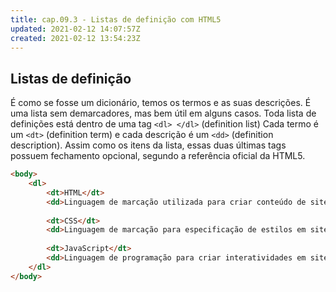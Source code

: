 ```yaml
---
title: cap.09.3 - Listas de definição com HTML5
updated: 2021-02-12 14:07:57Z
created: 2021-02-12 13:54:23Z
---
```


## Listas de definição

É como se fosse um dicionário, temos os termos e as suas descrições. É uma lista sem demarcadores, mas bem útil em alguns casos.
Toda lista de definições está dentro de uma tag `<dl> </dl>` (definition list) Cada termo é um `<dt>` (definition term) e cada descrição é um `<dd>` (definition description).
Assim como os itens da lista, essas duas últimas tags possuem fechamento opcional, segundo a referência oficial da HTML5.

```html
<body>
    <dl>
        <dt>HTML</dt>
        <dd>Linguagem de marcação utilizada para criar conteúdo de sites</dd>
        
        <dt>CSS</dt>
        <dd>Linguagem de marcação para especificação de estilos em sites</dd>
        
        <dt>JavaScript</dt>
        <dd>Linguagem de programação para criar interatividades em sites.</dd>
    </dl>
</body>
```
